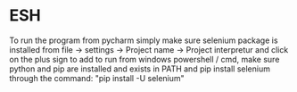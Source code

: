 # ESH
 To run the program from pycharm simply make sure selenium package is installed from file -> settings -> Project name -> Project interpretur and click on the plus sign to add
 to run from windows powershell / cmd, make sure python and pip are installed and exists in PATH and pip install selenium through the command: "pip install -U selenium"

